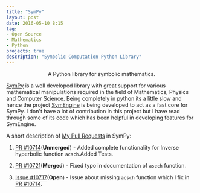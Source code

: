 ```yaml
---
title: "SymPy"
layout: post
date: 2016-05-10 8:15
tag:
- Open Source
- Mathematics
- Python
projects: true
description: "Symbolic Computation Python Library"
---
```


<center>A Python library for symbolic mathematics.</center>

[SymPy](https://github.com/sympy/sympy) is a well developed library with great support for various mathematical manipulations required in the field of Mathematics, Physics and Computer Science. Being completely in python its a little slow and hence the project [SymEngine](https://codemaxx.github.io/SymEngine/) is being developed to act as a fast core for SymPy. I don't have a lot of contribution in this project but I have read through some of its code which has been helpful in developing features for SymEngine.

A short description of [My Pull Requests](https://github.com/sympy/sympy/pulls/CodeMaxx) in SymPy:

1. [PR #10714](https://github.com/sympy/sympy/pull/10714)(**Unmerged**) - Added complete functionality for Inverse hyperbolic function `acsch`.Added Tests.

2. [PR #10721](https://github.com/sympy/sympy/pull/10721)(**Merged**) - Fixed typo in documentation of `asech` function.

3. [Issue #10717](https://github.com/sympy/sympy/issues/10717)(**Open**) - Issue about missing `acsch` function which I fix in [PR #10714](https://github.com/sympy/sympy/pull/10714).